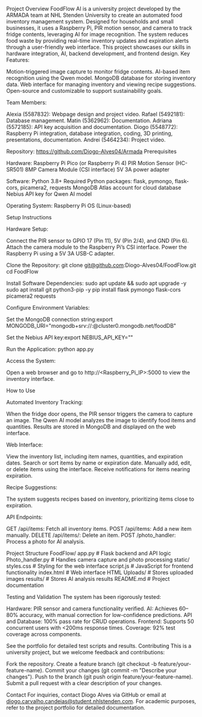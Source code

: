 Project Overview
FoodFlow AI is a university project developed by the ARMADA team at NHL Stenden University to create an automated food inventory management system. Designed for households and small businesses, it uses a Raspberry Pi, PIR motion sensor, and camera to track fridge contents, leveraging AI for image recognition. The system reduces food waste by providing real-time inventory updates and expiration alerts through a user-friendly web interface. This project showcases our skills in hardware integration, AI, backend development, and frontend design.
Key Features:

Motion-triggered image capture to monitor fridge contents.
AI-based item recognition using the Qwen model.
MongoDB database for storing inventory data.
Web interface for managing inventory and viewing recipe suggestions.
Open-source and customizable to support sustainability goals.

Team Members:

Alexia (5587832): Webpage design and project video.
Rafael (5492181): Database management.
Matin (5362962): Documentation.
Adriana (5572185): API key acquisition and documentation.
Diogo (5548772): Raspberry Pi integration, database integration, coding, 3D printing, presentations, documentation.
Andrei (5464234): Project video.

Repository: https://github.com/Diogo-Alves04/Armada
Prerequisites

Hardware:
Raspberry Pi Pico (or Raspberry Pi 4)
PIR Motion Sensor (HC-SR501)
8MP Camera Module (CSI interface)
5V 3A power adapter


Software:
Python 3.8+
Required Python packages: flask, pymongo, flask-cors, picamera2, requests
MongoDB Atlas account for cloud database
Nebius API key for Qwen AI model


Operating System: Raspberry Pi OS (Linux-based)

Setup Instructions

Hardware Setup:

Connect the PIR sensor to GPIO 17 (Pin 11), 5V (Pin 2/4), and GND (Pin 6).
Attach the camera module to the Raspberry Pi’s CSI interface.
Power the Raspberry Pi using a 5V 3A USB-C adapter.


Clone the Repository:
git clone git@github.com:Diogo-Alves04/FoodFlow.git
cd FoodFlow


Install Software Dependencies:
sudo apt update && sudo apt upgrade -y
sudo apt install git python3-pip -y
pip install flask pymongo flask-cors picamera2 requests


Configure Environment Variables:

Set the MongoDB connection string:export MONGODB_URI="mongodb+srv://<username>:<password>@cluster0.mongodb.net/foodDB"


Set the Nebius API key:export NEBIUS_API_KEY="<your-nebius-api-key>"




Run the Application:
python app.py


Access the System:

Open a web browser and go to http://<Raspberry_Pi_IP>:5000 to view the inventory interface.



How to Use

Automated Inventory Tracking:

When the fridge door opens, the PIR sensor triggers the camera to capture an image.
The Qwen AI model analyzes the image to identify food items and quantities.
Results are stored in MongoDB and displayed on the web interface.


Web Interface:

View the inventory list, including item names, quantities, and expiration dates.
Search or sort items by name or expiration date.
Manually add, edit, or delete items using the interface.
Receive notifications for items nearing expiration.


Recipe Suggestions:

The system suggests recipes based on inventory, prioritizing items close to expiration.


API Endpoints:

GET /api/items: Fetch all inventory items.
POST /api/items: Add a new item manually.
DELETE /api/items/<id>: Delete an item.
POST /photo_handler: Process a photo for AI analysis.



Project Structure
FoodFlow/
app.py              # Flask backend and API logic
Photo_handler.py    # Handles camera capture and photo processing
static/
 styles.css      # Styling for the web interface
 script.js       # JavaScript for frontend functionality
index.html          # Web interface HTML
Uploads/            # Stores uploaded images
results/            # Stores AI analysis results
README.md           # Project documentation

Testing and Validation
The system has been rigorously tested:

Hardware: PIR sensor and camera functionality verified.
AI: Achieves 60–80% accuracy, with manual correction for low-confidence predictions.
API and Database: 100% pass rate for CRUD operations.
Frontend: Supports 50 concurrent users with <200ms response times.
Coverage: 92% test coverage across components.

See the portfolio for detailed test scripts and results.
Contributing
This is a university project, but we welcome feedback and contributions:

Fork the repository.
Create a feature branch (git checkout -b feature/your-feature-name).
Commit your changes (git commit -m "Describe your changes").
Push to the branch (git push origin feature/your-feature-name).
Submit a pull request with a clear description of your changes.

Contact
For inquiries, contact Diogo Alves via GitHub or email at diogo.carvalho.candeias@student.nhlstenden.com. For academic purposes, refer to the project portfolio for detailed documentation.
